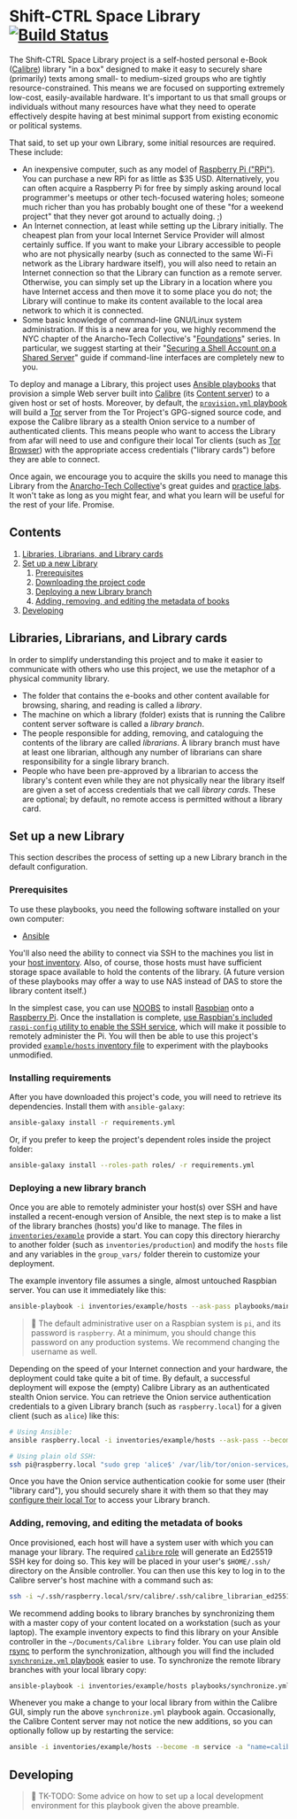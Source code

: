 # Shift-CTRL Space Library [![Build Status](https://travis-ci.org/shiftctrlspace/library.svg?branch=master)](https://travis-ci.org/shiftctrlspace/library)

The Shift-CTRL Space Library project is a self-hosted personal e-Book ([Calibre](https://calibre-ebook.com/)) library "in a box" designed to make it easy to securely share (primarily) texts among small- to medium-sized groups who are tightly resource-constrained. This means we are focused on supporting extremely low-cost, easily-available hardware. It's important to us that small groups or individuals without many resources have what they need to operate effectively despite having at best minimal support from existing economic or political systems.

That said, to set up your own Library, some initial resources are required. These include:

* An inexpensive computer, such as any model of [Raspberry Pi ("RPi")](https://www.raspberrypi.org/). You can purchase a new RPi for as little as $35 USD. Alternatively, you can often acquire a Raspberry Pi for free by simply asking around local programmer's meetups or other tech-focused watering holes; someone much richer than you has probably bought one of these "for a weekend project" that they never got around to actually doing. ;)
* An Internet connection, at least while setting up the Library initially. The cheapest plan from your local Internet Service Provider will almost certainly suffice. If you want to make your Library accessible to people who are not physically nearby (such as connected to the same Wi-Fi network as the Library hardware itself), you will also need to retain an Internet connection so that the Library can function as a remote server. Otherwise, you can simply set up the Library in a location where you have Internet access and then move it to some place you do not; the Library will continue to make its content available to the local area network to which it is connected.
* Some basic knowledge of command-line GNU/Linux system administration. If this is a new area for you, we highly recommend the NYC chapter of the Anarcho-Tech Collective's "[Foundations](https://github.com/AnarchoTechNYC/meta/wiki/Foundations)" series. In particular, we suggest starting at their "[Securing a Shell Account on a Shared Server](https://github.com/AnarchoTechNYC/meta/blob/master/train-the-trainers/practice-labs/securing-a-shell-account-on-a-shared-server/README.md)" guide if command-line interfaces are completely new to you.

To deploy and manage a Library, this project uses [Ansible playbooks](https://docs.ansible.com/ansible/latest/user_guide/playbooks.html) that provision a simple Web server built into [Calibre](https://calibre-ebook.com/) (its [Content server](https://manual.calibre-ebook.com/generated/en/calibre-server.html)) to a given host or set of hosts. Moreover, by default, the [`provision.yml` playbook](playbooks/provision.yml) will build a [Tor](https://torproject.org/) server from the Tor Project's GPG-signed source code, and expose the Calibre library as a stealth Onion service to a number of authenticated clients. This means people who want to access the Library from afar will need to use and configure their local Tor clients (such as [Tor Browser](https://www.torproject.org/download/download-easy.html)) with the appropriate access credentials ("library cards") before they are able to connect.

Once again, we encourage you to acquire the skills you need to manage this Library from the [Anarcho-Tech Collective](https://github.com/AnarchoTechNYC/meta/wiki)'s great guides and [practice labs](https://github.com/AnarchoTechNYC/meta/tree/master/train-the-trainers/practice-labs/). It won't take as long as you might fear, and what you learn will be useful for the rest of your life. Promise.

## Contents

1. [Libraries, Librarians, and Library cards](#libraries-librarians-and-library-cards)
1. [Set up a new Library](#set-up-a-new-library)
    1. [Prerequisites](#prerequisites)
    1. [Downloading the project code](#downloading-the-project-code)
    1. [Deploying a new Library branch](#deploying-a-new-library-branch)
    1. [Adding, removing, and editing the metadata of books](#adding-removing-and-editing-the-metadata-of-books)
1. [Developing](#developing)

## Libraries, Librarians, and Library cards

In order to simplify understanding this project and to make it easier to communicate with others who use this project, we use the metaphor of a physical community library.

* The folder that contains the e-books and other content available for browsing, sharing, and reading is called a *library*.
* The machine on which a library (folder) exists that is running the Calibre content server software is called a *library branch*.
* The people responsible for adding, removing, and cataloguing the contents of the library are called *librarians*. A library branch must have at least one librarian, although any number of librarians can share responsibility for a single library branch.
* People who have been pre-approved by a librarian to access the library's content even while they are not physically near the library itself are given a set of access credentials that we call *library cards*. These are optional; by default, no remote access is permitted without a library card.

## Set up a new Library

This section describes the process of setting up a new Library branch in the default configuration.

### Prerequisites

To use these playbooks, you need the following software installed on your own computer:

* [Ansible](https://ansible.com/)

You'll also need the ability to connect via SSH to the machines you list in your [host inventory](https://docs.ansible.com/ansible/latest/user_guide/intro_inventory.html). Also, of course, those hosts must have sufficient storage space available to hold the contents of the library. (A future version of these playbooks may offer a way to use NAS instead of DAS to store the library content itself.)

In the simplest case, you can use [NOOBS](https://www.raspberrypi.org/documentation/installation/noobs.md) to install [Raspbian](https://www.raspbian.org/) onto a [Raspberry Pi](https://www.raspberrypi.org/). Once the installation is complete, [use Raspbian's included `raspi-config` utility to enable the SSH service](https://www.raspberrypi.org/documentation/remote-access/ssh/), which will make it possible to remotely administer the Pi. You will then be able to use this project's provided [`example/hosts` inventory file](inventories/example/hosts) to experiment with the playbooks unmodified.

### Installing requirements

After you have downloaded this project's code, you will need to retrieve its dependencies. Install them with `ansible-galaxy`:

```sh
ansible-galaxy install -r requirements.yml
```

Or, if you prefer to keep the project's dependent roles inside the project folder:

```sh
ansible-galaxy install --roles-path roles/ -r requirements.yml
```

### Deploying a new library branch

Once you are able to remotely administer your host(s) over SSH and have installed a recent-enough version of Ansible, the next step is to make a list of the library branches (hosts) you'd like to manage. The files in [`inventories/example`](inventories/example) provide a start. You can copy this directory hierarchy to another folder (such as `inventories/production`) and modify the `hosts` file and any variables in the `group_vars/` folder therein to customize your deployment.

The example inventory file assumes a single, almost untouched Raspbian server. You can use it immediately like this:

```sh
ansible-playbook -i inventories/example/hosts --ask-pass playbooks/main.yml
```

> :beginner: The default administrative user on a Raspbian system is `pi`, and its  password is `raspberry`. At a minimum, you should change this password on any production systems. We recommend changing the username as well.

Depending on the speed of your Internet connection and your hardware, the deployment could take quite a bit of time. By default, a successful deployment will expose the (empty) Calibre Library as an authenticated stealth Onion service. You can retrieve the Onion service authentication credentials to a given Library branch (such as `raspberry.local`) for a given client (such as `alice`) like this:

```sh
# Using Ansible:
ansible raspberry.local -i inventories/example/hosts --ask-pass --become -a "grep 'alice$' /var/lib/tor/onion-services/onion-library/hostname"

# Using plain old SSH:
ssh pi@raspberry.local "sudo grep 'alice$' /var/lib/tor/onion-services/onion-library/hostname"
```

Once you have the Onion service authentication cookie for some user (their "library card"), you should securely share it with them so that they may [configure their local Tor](https://github.com/AnarchoTechNYC/meta/wiki/Connecting-to-an-authenticated-Onion-service) to access your Library branch.

### Adding, removing, and editing the metadata of books

Once provisioned, each host will have a system user with which you can manage your library. The required [`calibre` role](https://github.com/shiftctrlspace/ansible-role-calibre/#readme) will generate an Ed25519 SSH key for doing so. This key will be placed in your user's `$HOME/.ssh/` directory on the Ansible controller. You can then use this key to log in to the Calibre server's host machine with a command such as:

```sh
ssh -i ~/.ssh/raspberry.local/srv/calibre/.ssh/calibre_librarian_ed25519 calibre@raspberry.local
```

We recommend adding books to library branches by synchronizing them with a master copy of your content located on a workstation (such as your laptop). The example inventory expects to find this library on your Ansible controller in the `~/Documents/Calibre Library` folder. You can use plain old [rsync](https://rsync.samba.org/) to perform the synchronization, although you will find the included [`synchronize.yml` playbook](playbooks/synchronize.yml) easier to use. To synchronize the remote library branches with your local library copy:

```sh
ansible-playbook -i inventories/example/hosts playbooks/synchronize.yml
```

Whenever you make a change to your local library from within the Calibre GUI, simply run the above `synchronize.yml` playbook again. Occasionally, the Calibre Content server may not notice the new additions, so you can optionally follow up by restarting the service:

```sh
ansible -i inventories/example/hosts --become -m service -a "name=calibre@main.service state=restarted"
```

## Developing

> :construction: TK-TODO: Some advice on how to set up a local development environment for this playbook given the above preamble.
